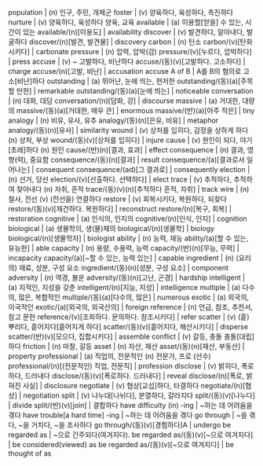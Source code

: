 population			| (n) 인구, 주민, 개체군
foster				| (v) 양육하다, 육성하다, 촉진하다
nurture				| (v) 양육하다, 육성하다 양육, 교육
available			| (a) 이용할[얻을] 수 있는, 시간이 있는
available/(n)[이용도]		| availability
discover			| (v) 발견하다, 알아내다, 발굴하다
discover/(n)[발견, 발견물]	| discovery
carbon				| (n) 탄소
carbon/(v)[탄화시키다]		| carbonate
pressure			| (n) 압력, 압박(감)
pressure/(v)[누르다, 압박하다]		| press
accuse				| (v) ~ 고발하다, 비난하다
accuse/(동)(v)[고발하다. 고소하다]		| charge
accuse/(n)[고발, 비난]		| accusation
accuse A of B			| A를 B의 혐의로 고소[비난]하다
outstanding			| (a) 뛰어난, 눈에 띄는, 현저한
outstanding/(동)(a)[주목할 만한]		| remarkable
outstanding/(동)(a)[눈에 띄는]			| noticeable
conversation			| (n) 대화, 대담
conversation/(n)[담화, 강]		| discourse 
massive					| (a) 거대한, 대량의
massive/(동)(a)[거대한, 매우 큰]	| enormous
massive/(반)(a)[아주 작은]		| tiny
analogy				| (n) 비유, 유사, 유추
analogy/(동)(n)[은유, 비유]		| metaphor
analogy/(동)(n)[유사]			| similarity
wound					| (v) 상처를 입히다, 감정을 상하게 하다 (n) 상처, 부상
wound/(동)(v)[상처를 입히다]		| injure
cause					| (v) 원인이 되다, 야기[초래]하다 (n) 원인
cause/(반)(n)[결과, 효과]		| effect
consequence				| (n) 결과, 영향(력), 중요함
consequence/(동)(n)[결과]		| result
consequence/(a)[결과로서 일어나는]	| consequent
consequence/(ad)[그 결과로]		| consequently
election				| (n) 선거, 당선
election/(v)[선출하다. 선택하다]	| elect
trace					| (v) 추적하다, 추적하여 찾아내다 (n) 자취, 흔적
trace/(동)(v)(n)[추적하다 흔적, 자취]	| track
wire					| (n) 철사, 전선 (v) (전선을) 연결하다
restore					| (v) 회복시키다, 복원하다, 되찾다
restore/(동)(v)[재건하다. 복원하다]	| reconstruct
restore/(n)[복구, 회복]			| restoration
cognitive				| (a) 인식의, 인지의
cognitive/(n)[인식, 인지]		| cognition
biological				| (a) 생물학의, 생(물)체의
biological/(n)[생물학]			| biology
biological/(n)[생물학자]		| biologist
ability					| (n) 능력, 재능
ability/(a)[할 수 있는, 유능한]		| able
capacity				| (n) 용량, 수용력, 능력
capacity/(반)(n)[무능, 무력]		| incapacity
capacity/(a)[~할 수 있는, 능력 있는]		| capable
ingredient				| (n) (요리의) 재료, 성분, 구성 요소
ingredient/(동)(n)[성분, 구성 요소]		| component
adversity				| (n) 역경, 불운
adversity/(동)(n)[고난, 곤경]		| hardship
intelligent				| (a) 지적인, 지성을 갖춘
intelligent/(n)[지능, 지성]		| intelligence
multiple				| (a) 다수의, 많은, 복합적인
multiple/(동)(a)[다수의, 많은]		| numerous
exotic					| (a) 외국의, 이국적인
exotic/(a)[외국의, 외국산의]		| foreign
reference				| (n) 언급, 참조, 추천서, 참고 문헌
reference/(v)[조회하다. 문의하다. 참조시키다]		| refer
scatter					| (v) (흩)뿌리다, 흩어지다[흩어지게 하다]
scatter/(동)(v)[흩어지다, 해산시키다]		| disperse
scatter/(반)(v)[모으다, 집합시키다]		| assemble
conflict		| (v) 갈등, 충돌 충돌[대립]하다
friction		| (n) 마찰, 갈등
asset			| (n) 자산, 재산
asset/(동)(n)[재산, 부동산]		| property
professional		| (a) 직업의, 전문적인 (n) 전문가, 프로 (선수)
professional/(n)[(전문적인) 직업, 전문직]		| profession
disclose		| (v) 밝히다, 폭로하다, 드러내다
disclose/(동)(v)[폭로하다. 드러내다]		| reveal
disclose/(n)[폭로, 밝혀진 사실]			| disclosure
negotiate		| (v) 협상[교섭]하다, 타결하다
negotiate/(n)[협상]	| negotiation
split			| (v) 나누대[나뉘다], 분열하다, 갈라지다
split/(동)(v)[나누다]		| divide
split/(반)(v)[join]		| 결합하다
have difficulty (in) -ing		| ~하는 데 어려움을 겪다
have trouble[a hard time] -ing 		| ~하는 데 어려움을 겪다
go through		| ~을 겪다, ~을 거치다, ~을 조사하다
go through/(동)(v)[경험하다]A		| undergo
be regarded as		| ~으로 간주되다(여겨지다).
be regarded as/(동)(v)[~으로 여겨지다]		| be considered(viewed) as
be regarded as/(동)(v)[~으로 여겨지다]		| be thought of as

